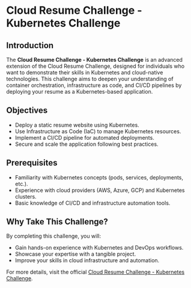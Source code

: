 # Cloud Resume Challenge - Kubernetes Challenge

## Introduction

The **Cloud Resume Challenge - Kubernetes Challenge** is an advanced extension of the Cloud Resume Challenge, designed for individuals who want to demonstrate their skills in Kubernetes and cloud-native technologies. This challenge aims to deepen your understanding of container orchestration, infrastructure as code, and CI/CD pipelines by deploying your resume as a Kubernetes-based application.

## Objectives

- Deploy a static resume website using Kubernetes.
- Use Infrastructure as Code (IaC) to manage Kubernetes resources.
- Implement a CI/CD pipeline for automated deployments.
- Secure and scale the application following best practices.

## Prerequisites

- Familiarity with Kubernetes concepts (pods, services, deployments, etc.).
- Experience with cloud providers (AWS, Azure, GCP) and Kubernetes clusters.
- Basic knowledge of CI/CD and infrastructure automation tools.

## Why Take This Challenge?

By completing this challenge, you will:

- Gain hands-on experience with Kubernetes and DevOps workflows.
- Showcase your expertise with a tangible project.
- Improve your skills in cloud infrastructure and automation.

For more details, visit the official [Cloud Resume Challenge - Kubernetes Challenge](https://cloudresumechallenge.dev/docs/extensions/kubernetes-challenge/).
